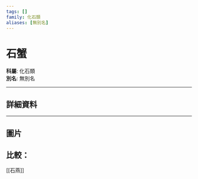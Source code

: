 ```yaml
---
tags: []
family: 化石類
aliases: [無別名]
---
```


# 石蟹

**科屬**: 化石類  
**別名**: 無別名  

---

## 詳細資料


---

## 圖片
## 比較：
[[石燕]]

